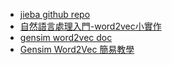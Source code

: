 * [jieba github repo](https://github.com/fxsjy/jieba)
* [自然語言處理入門-word2vec小實作](https://medium.com/pyladies-taiwan/%E8%87%AA%E7%84%B6%E8%AA%9E%E8%A8%80%E8%99%95%E7%90%86%E5%85%A5%E9%96%80-word2vec%E5%B0%8F%E5%AF%A6%E4%BD%9C-f8832d9677c8)
* [gensim word2vec doc](https://radimrehurek.com/gensim/models/word2vec.html)
* [Gensim Word2Vec 簡易教學](https://www.kaggle.com/jerrykuo7727/word2vec)